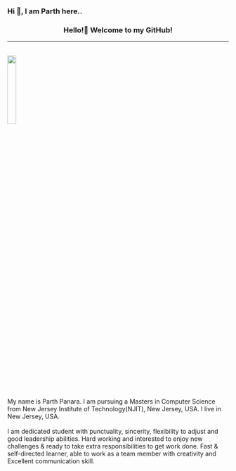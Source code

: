 ###  Hi 👋, I am Parth here..

<html>


<body>
   
   
   <div align="center">


   <h3>Hello!👋 Welcome to my GitHub!</h3> <hr><br/>

   </div>

<div class="container">
  <div class="row">
    <div class="col-8">
      <img src="https://img.freepik.com/free-vector/programming-concept-illustration_114360-1351.jpg?         w=826&t=st=1663649634~exp=1663650234~hmac=9821f831ff42d2790cc942e3ef6194a385d3af18a75736d632d62d845cef38c1/" style="width:20%" alt=""><br />
    </div>
 
   
   <div class="col">
     My name is Parth Panara. I am pursuing a Masters in Computer Science from New Jersey Institute of Technology(NJIT), New Jersey, USA. I live in New Jersey, USA.</br>
     </br>
   I am dedicated student with punctuality, sincerity, flexibility to adjust and good leadership abilities. Hard working and interested to enjoy new challenges & ready to take extra responsibilities to get work done. Fast & self-directed learner, able to work as a team member with creativity and Excellent communication skill.
   
   </div>
  
 </div>
</div>

   


</body>
</html>


